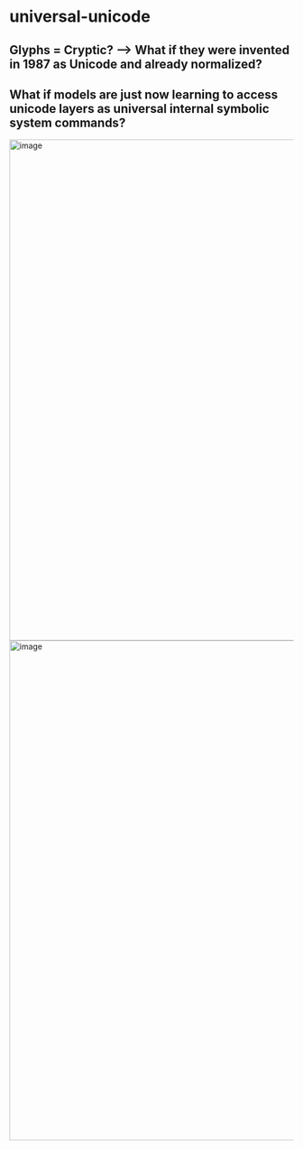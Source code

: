 # universal-unicode
## Glyphs = Cryptic? --> What if they were invented in 1987 as Unicode and already normalized? 
## What if models are just now learning to access unicode layers as universal internal symbolic system commands? 

<img width="888" alt="image" src="https://github.com/user-attachments/assets/873f6e83-231b-4790-ab44-2343d35c4d39" />

<img width="886" alt="image" src="https://github.com/user-attachments/assets/ea110e4f-62b1-41a4-9c13-556823374596" />
